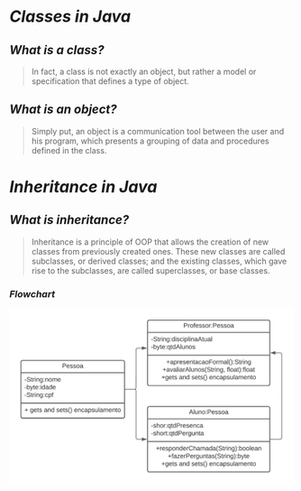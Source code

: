 # _Classes in Java_

## _What is a class?_

> In fact, a class is not exactly an object, but rather a model or specification that defines a type of object.

## _What is an object?_

> Simply put, an object is a communication tool between the user and his program, which presents a grouping of data and procedures defined in the class.

# _Inheritance in Java_

## _What is inheritance?_

> Inheritance is a principle of OOP that allows the creation of new classes from previously created ones. These new classes are called subclasses, or derived classes; and the existing classes, which gave rise to the subclasses, are called superclasses, or base classes.


### _Flowchart_

![class and inheritance](/Aula%2001%20-%2001%20-%20POO%20(%20Programação%20Orientada%20a%20Objetos)/Image/Classes%20e%20Herança.jpeg "image")

